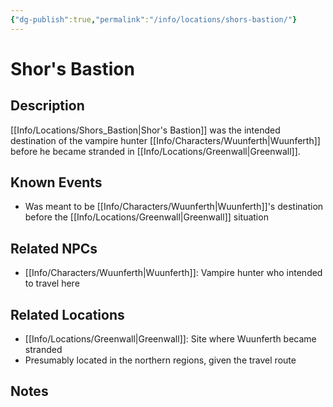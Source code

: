 ```yaml
---
{"dg-publish":true,"permalink":"/info/locations/shors-bastion/"}
---
```


# Shor's Bastion

## Description
[[Info/Locations/Shors_Bastion\|Shor's Bastion]] was the intended destination of the vampire hunter [[Info/Characters/Wuunferth\|Wuunferth]] before he became stranded in [[Info/Locations/Greenwall\|Greenwall]].

## Known Events
- Was meant to be [[Info/Characters/Wuunferth\|Wuunferth]]'s destination before the [[Info/Locations/Greenwall\|Greenwall]] situation

## Related NPCs
- [[Info/Characters/Wuunferth\|Wuunferth]]: Vampire hunter who intended to travel here

## Related Locations
- [[Info/Locations/Greenwall\|Greenwall]]: Site where Wuunferth became stranded
- Presumably located in the northern regions, given the travel route

## Notes
